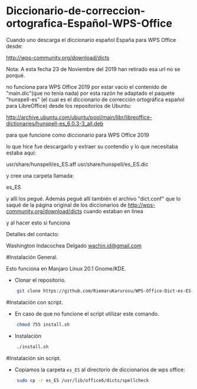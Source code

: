 # Diccionario-de-correccion-ortografica-Español-WPS-Office

Cuando uno descarga el diccionario español España para WPS Office desde:

http://wps-community.org/download/dicts

Nota: A esta fecha 23 de Noviembre del 2019 han retirado esa url no se porqué.

no funciona para WPS Office 2019 por estar vacío el contenido de "main.dic"(que no tenía nada) por esta razón he adaptado el paquete "hunspell-es" (el cual es el diccionario de corrección ortográfica español para LibreOffice) desde los repositorios de Ubuntu:

http://archive.ubuntu.com/ubuntu/pool/main/libr/libreoffice-dictionaries/hunspell-es_6.0.3-3_all.deb 

para que funcione como diccionario para WPS Office 2019

lo que hice fue descargarlo y extraer su contendio y lo que necesitaba estaba aquí:

usr/share/hunspell/es_ES.aff
usr/share/hunspell/es_ES.dic

y cree una carpeta llamada:

es_ES

y allí los pegué. Además pegué allí también el archivo "dict.conf" que lo saqué de la página original de los diccionarios de http://wps-community.org/download/dicts cuando estaban en línea

y al hacer esto si funciona

Detalles del contacto: 

Washington Indacochea Delgado
wachin.id@gmail.com


#Instalación General.

Esto funciona en Manjaro Linux 20.1 Gnome/KDE.


- Clonar el repositorio.
```bash
	git clone https://github.com/RiemaruKarurosu/WPS-Office-Dict-es-ES.git
```


#Instalación con script.

- En caso de que no funcione el script utilizar este comando.
```bash
	chmod 755 install.sh
```

- Instalación
```bash
	./install.sh
```

#Instalación sin script.

- Copiamos la carpeta `es_ES` al directorio de diccionarios de wps office:

```bash
	sudo cp -r es_ES /usr/lib/office6/dicts/spellcheck
```





